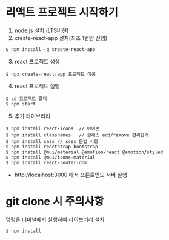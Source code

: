 # 리액트 프로젝트 시작하기

1. node.js 설치 (LTS버전)
2. create-react-app 설치(최초 1번만 진행)

```
$ npm install -g create-react-app
```

3. react 프로젝트 생성

```
$ npx create-react-app 프로젝트 이름
```

4. react 프로젝트 실행

```
$ cd 프로젝트 폴더
$ npm start
```
5. 추가 라이브러리
```
$ npm install react-icons  // 아이콘
$ npm install classnames   // 클래스 add/remove 편리한거
$ npm install sass // scss 문법 사용
$ npm install reactstrap bootstrap
$ npm install @mui/material @emotion/react @emotion/styled
$ npm install @mui/icons-material
$ npm install react-router-dom
```
- http://localhost:3000 에서 프론트엔드 서버 실행

# git clone 시 주의사항

명령을 터미널에서 실행하여 라이브러리 설치

```
$ npm install
```

